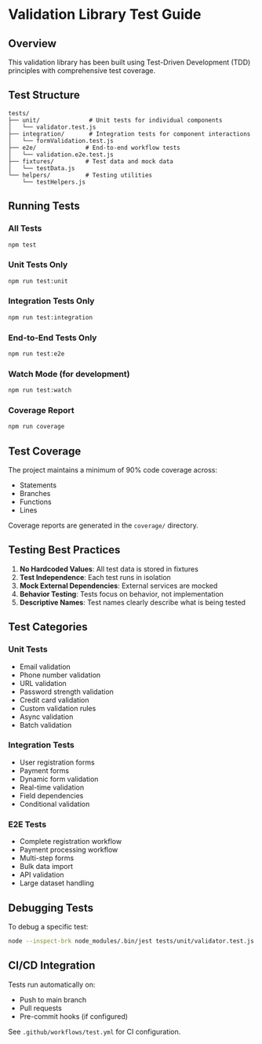 # Validation Library Test Guide

## Overview
This validation library has been built using Test-Driven Development (TDD) principles with comprehensive test coverage.

## Test Structure

```
tests/
├── unit/              # Unit tests for individual components
│   └── validator.test.js
├── integration/       # Integration tests for component interactions
│   └── formValidation.test.js
├── e2e/              # End-to-end workflow tests
│   └── validation.e2e.test.js
├── fixtures/         # Test data and mock data
│   └── testData.js
└── helpers/          # Testing utilities
    └── testHelpers.js
```

## Running Tests

### All Tests
```bash
npm test
```

### Unit Tests Only
```bash
npm run test:unit
```

### Integration Tests Only
```bash
npm run test:integration
```

### End-to-End Tests Only
```bash
npm run test:e2e
```

### Watch Mode (for development)
```bash
npm run test:watch
```

### Coverage Report
```bash
npm run coverage
```

## Test Coverage

The project maintains a minimum of 90% code coverage across:
- Statements
- Branches
- Functions
- Lines

Coverage reports are generated in the `coverage/` directory.

## Testing Best Practices

1. **No Hardcoded Values**: All test data is stored in fixtures
2. **Test Independence**: Each test runs in isolation
3. **Mock External Dependencies**: External services are mocked
4. **Behavior Testing**: Tests focus on behavior, not implementation
5. **Descriptive Names**: Test names clearly describe what is being tested

## Test Categories

### Unit Tests
- Email validation
- Phone number validation
- URL validation
- Password strength validation
- Credit card validation
- Custom validation rules
- Async validation
- Batch validation

### Integration Tests
- User registration forms
- Payment forms
- Dynamic form validation
- Real-time validation
- Field dependencies
- Conditional validation

### E2E Tests
- Complete registration workflow
- Payment processing workflow
- Multi-step forms
- Bulk data import
- API validation
- Large dataset handling

## Debugging Tests

To debug a specific test:
```bash
node --inspect-brk node_modules/.bin/jest tests/unit/validator.test.js
```

## CI/CD Integration

Tests run automatically on:
- Push to main branch
- Pull requests
- Pre-commit hooks (if configured)

See `.github/workflows/test.yml` for CI configuration.